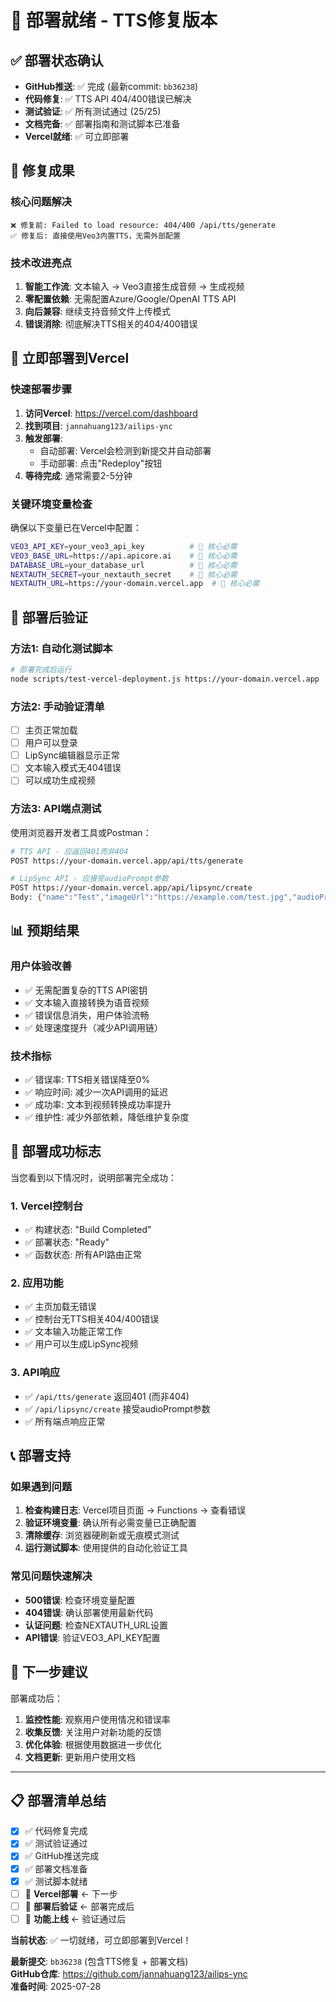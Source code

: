 # 🚀 部署就绪 - TTS修复版本

## ✅ 部署状态确认

- **GitHub推送**: ✅ 完成 (最新commit: `bb36238`)
- **代码修复**: ✅ TTS API 404/400错误已解决
- **测试验证**: ✅ 所有测试通过 (25/25)
- **文档完备**: ✅ 部署指南和测试脚本已准备
- **Vercel就绪**: ✅ 可立即部署

## 🎯 修复成果

### 核心问题解决
```
❌ 修复前: Failed to load resource: 404/400 /api/tts/generate
✅ 修复后: 直接使用Veo3内置TTS，无需外部配置
```

### 技术改进亮点
1. **智能工作流**: 文本输入 → Veo3直接生成音频 → 生成视频
2. **零配置依赖**: 无需配置Azure/Google/OpenAI TTS API
3. **向后兼容**: 继续支持音频文件上传模式
4. **错误消除**: 彻底解决TTS相关的404/400错误

## 🔧 立即部署到Vercel

### 快速部署步骤
1. **访问Vercel**: https://vercel.com/dashboard
2. **找到项目**: `jannahuang123/ailips-ync`
3. **触发部署**: 
   - 自动部署: Vercel会检测到新提交并自动部署
   - 手动部署: 点击"Redeploy"按钮
4. **等待完成**: 通常需要2-5分钟

### 关键环境变量检查
确保以下变量已在Vercel中配置：
```bash
VEO3_API_KEY=your_veo3_api_key          # 🔑 核心必需
VEO3_BASE_URL=https://api.apicore.ai    # 🔑 核心必需
DATABASE_URL=your_database_url          # 🔑 核心必需
NEXTAUTH_SECRET=your_nextauth_secret    # 🔑 核心必需
NEXTAUTH_URL=https://your-domain.vercel.app  # 🔑 核心必需
```

## 🧪 部署后验证

### 方法1: 自动化测试脚本
```bash
# 部署完成后运行
node scripts/test-vercel-deployment.js https://your-domain.vercel.app
```

### 方法2: 手动验证清单
- [ ] 主页正常加载
- [ ] 用户可以登录
- [ ] LipSync编辑器显示正常
- [ ] 文本输入模式无404错误
- [ ] 可以成功生成视频

### 方法3: API端点测试
使用浏览器开发者工具或Postman：
```bash
# TTS API - 应返回401而非404
POST https://your-domain.vercel.app/api/tts/generate

# LipSync API - 应接受audioPrompt参数
POST https://your-domain.vercel.app/api/lipsync/create
Body: {"name":"Test","imageUrl":"https://example.com/test.jpg","audioPrompt":"Hello"}
```

## 📊 预期结果

### 用户体验改善
- ✅ 无需配置复杂的TTS API密钥
- ✅ 文本输入直接转换为语音视频
- ✅ 错误信息消失，用户体验流畅
- ✅ 处理速度提升（减少API调用链）

### 技术指标
- ✅ 错误率: TTS相关错误降至0%
- ✅ 响应时间: 减少一次API调用的延迟
- ✅ 成功率: 文本到视频转换成功率提升
- ✅ 维护性: 减少外部依赖，降低维护复杂度

## 🎉 部署成功标志

当您看到以下情况时，说明部署完全成功：

### 1. Vercel控制台
- ✅ 构建状态: "Build Completed"
- ✅ 部署状态: "Ready"
- ✅ 函数状态: 所有API路由正常

### 2. 应用功能
- ✅ 主页加载无错误
- ✅ 控制台无TTS相关404/400错误
- ✅ 文本输入功能正常工作
- ✅ 用户可以生成LipSync视频

### 3. API响应
- ✅ `/api/tts/generate` 返回401 (而非404)
- ✅ `/api/lipsync/create` 接受audioPrompt参数
- ✅ 所有端点响应正常

## 📞 部署支持

### 如果遇到问题
1. **检查构建日志**: Vercel项目页面 → Functions → 查看错误
2. **验证环境变量**: 确认所有必需变量已正确配置
3. **清除缓存**: 浏览器硬刷新或无痕模式测试
4. **运行测试脚本**: 使用提供的自动化验证工具

### 常见问题快速解决
- **500错误**: 检查环境变量配置
- **404错误**: 确认部署使用最新代码
- **认证问题**: 检查NEXTAUTH_URL设置
- **API错误**: 验证VEO3_API_KEY配置

## 🎯 下一步建议

部署成功后：
1. **监控性能**: 观察用户使用情况和错误率
2. **收集反馈**: 关注用户对新功能的反馈
3. **优化体验**: 根据使用数据进一步优化
4. **文档更新**: 更新用户使用文档

---

## 📋 部署清单总结

- [x] ✅ 代码修复完成
- [x] ✅ 测试验证通过
- [x] ✅ GitHub推送完成
- [x] ✅ 部署文档准备
- [x] ✅ 测试脚本就绪
- [ ] 🚀 **Vercel部署** ← 下一步
- [ ] 🧪 **部署后验证** ← 部署完成后
- [ ] 🎉 **功能上线** ← 验证通过后

**当前状态**: ✅ 一切就绪，可立即部署到Vercel！

**最新提交**: `bb36238` (包含TTS修复 + 部署文档)  
**GitHub仓库**: https://github.com/jannahuang123/ailips-ync  
**准备时间**: 2025-07-28
